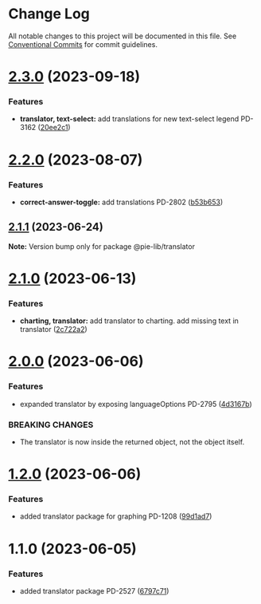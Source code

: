 # Change Log

All notable changes to this project will be documented in this file.
See [Conventional Commits](https://conventionalcommits.org) for commit guidelines.

# [2.3.0](https://github.com/pie-framework/pie-lib/compare/@pie-lib/translator@2.2.0...@pie-lib/translator@2.3.0) (2023-09-18)


### Features

* **translator, text-select:** add translations for new text-select legend PD-3162 ([20ee2c1](https://github.com/pie-framework/pie-lib/commit/20ee2c17873985fa06b4b58cf781742a5923b532))





# [2.2.0](https://github.com/pie-framework/pie-lib/compare/@pie-lib/translator@2.1.1...@pie-lib/translator@2.2.0) (2023-08-07)


### Features

* **correct-answer-toggle:** add translations PD-2802 ([b53b653](https://github.com/pie-framework/pie-lib/commit/b53b653246deea3f67328b37feeb17787181e590))





## [2.1.1](https://github.com/pie-framework/pie-lib/compare/@pie-lib/translator@2.1.0...@pie-lib/translator@2.1.1) (2023-06-24)

**Note:** Version bump only for package @pie-lib/translator





# [2.1.0](https://github.com/pie-framework/pie-lib/compare/@pie-lib/translator@2.0.0...@pie-lib/translator@2.1.0) (2023-06-13)


### Features

* **charting, translator:** add translator to charting. add missing text in translator ([2c722a2](https://github.com/pie-framework/pie-lib/commit/2c722a241deb1ad4b51aa22c6eba74a0ec8a5ec0))





# [2.0.0](https://github.com/pie-framework/pie-lib/compare/@pie-lib/translator@1.2.0...@pie-lib/translator@2.0.0) (2023-06-06)


### Features

* expanded translator by exposing languageOptions PD-2795 ([4d3167b](https://github.com/pie-framework/pie-lib/commit/4d3167bcdc106bc87f05c3ff0fafab7800be7a1d))


### BREAKING CHANGES

* The translator is now inside the returned object, not the object itself.





# [1.2.0](https://github.com/pie-framework/pie-lib/compare/@pie-lib/translator@1.1.0...@pie-lib/translator@1.2.0) (2023-06-06)


### Features

* added translator package for graphing PD-1208 ([99d1ad7](https://github.com/pie-framework/pie-lib/commit/99d1ad796707d2d613c4776df7d06e94c33fe07c))





# 1.1.0 (2023-06-05)


### Features

* added translator package PD-2527 ([6797c71](https://github.com/pie-framework/pie-lib/commit/6797c71dec3fc973ebf696701aae5e8d1db537f9))
